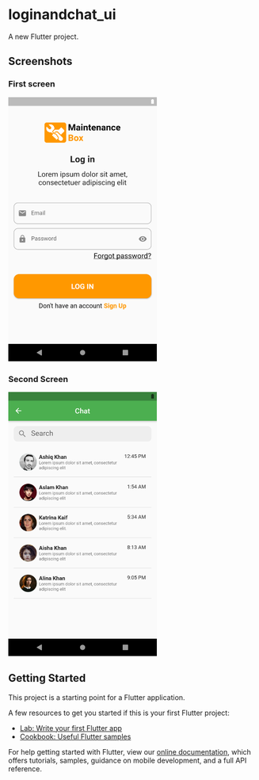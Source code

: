# loginandchat_ui

A new Flutter project.
## Screenshots
### First screen
<img src="preview1.png" width="300" height="533">

### Second Screen
<img src="preview2.png" width="300" height="533">


## Getting Started

This project is a starting point for a Flutter application.

A few resources to get you started if this is your first Flutter project:

- [Lab: Write your first Flutter app](https://flutter.dev/docs/get-started/codelab)
- [Cookbook: Useful Flutter samples](https://flutter.dev/docs/cookbook)

For help getting started with Flutter, view our
[online documentation](https://flutter.dev/docs), which offers tutorials,
samples, guidance on mobile development, and a full API reference.
